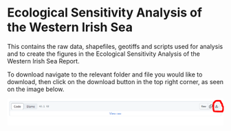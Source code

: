 # Ecological Sensitivity Analysis of the Western Irish Sea
This contains the raw data, shapefiles, geotiffs and scripts used for analysis and to create the figures in the Ecological Sensitivity Analysis of the Western Irish Sea Report.

To download navigate to the relevant folder and file you would like to download, then click on the download button in the top right corner, as seen on the image below.

![download_instructions](https://github.com/IrishMarineInstitute/irish_sea_sensitivity_analysis/blob/main/download_instructions.PNG)

